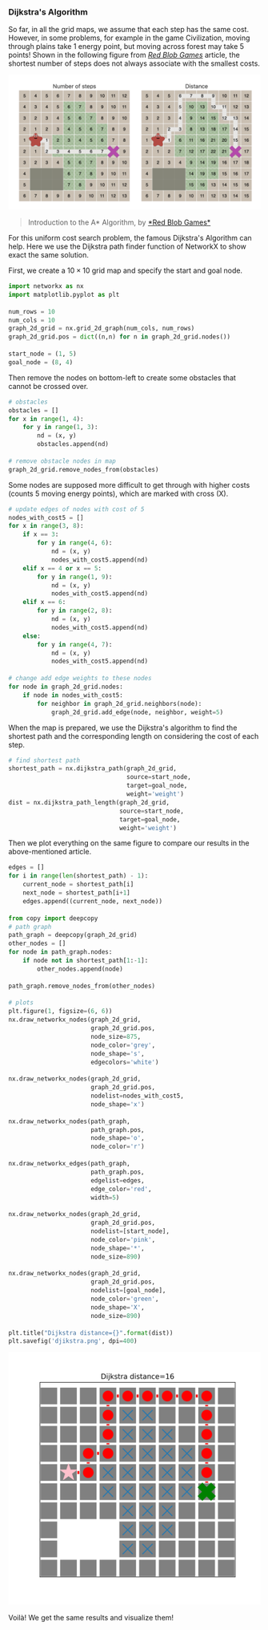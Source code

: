 ### Dijkstra's Algorithm

So far, in all the grid maps, we assume that each step has the same cost. However, in some problems, for example in the game Civilization, moving through plains take 1 energy point, but moving across forest may take 5 points! Shown in the following figure from [_Red Blob Games_](https://www.redblobgames.com/pathfinding/a-star/introduction.html#breadth-first-search) article, the shortest number of steps does not always associate with the smallest costs.

<img src='./dji.png'>

> Introduction to the A* Algorithm, by [*Red Blob Games\*](https://www.redblobgames.com/pathfinding/a-star/introduction.html#breadth-first-search)

For this uniform cost search problem, the famous Dijkstra's Algorithm can help. Here we use the Dijkstra path finder function of NetworkX to show exact the same solution.

First, we create a $10\times10$ grid map and specify the start and goal node.

```python
import networkx as nx
import matplotlib.pyplot as plt

num_rows = 10
num_cols = 10
graph_2d_grid = nx.grid_2d_graph(num_cols, num_rows)
graph_2d_grid.pos = dict((n,n) for n in graph_2d_grid.nodes())

start_node = (1, 5)
goal_node = (8, 4)
```

Then remove the nodes on bottom-left to create some obstacles that cannot be crossed over.

```python
# obstacles
obstacles = []
for x in range(1, 4):
    for y in range(1, 3):
        nd = (x, y)
        obstacles.append(nd)

# remove obstacle nodes in map
graph_2d_grid.remove_nodes_from(obstacles)
```

Some nodes are supposed more difficult to get through with higher costs (counts 5 moving energy points), which are marked with cross (X).

```python
# update edges of nodes with cost of 5
nodes_with_cost5 = []
for x in range(3, 8):
    if x == 3:
        for y in range(4, 6):
            nd = (x, y)
            nodes_with_cost5.append(nd)
    elif x == 4 or x == 5:
        for y in range(1, 9):
            nd = (x, y)
            nodes_with_cost5.append(nd)
    elif x == 6:
        for y in range(2, 8):
            nd = (x, y)
            nodes_with_cost5.append(nd)
    else:
        for y in range(4, 7):
            nd = (x, y)
            nodes_with_cost5.append(nd)

# change add edge weights to these nodes
for node in graph_2d_grid.nodes:
    if node in nodes_with_cost5:
        for neighbor in graph_2d_grid.neighbors(node):
            graph_2d_grid.add_edge(node, neighbor, weight=5)
```

When the map is prepared, we use the Dijkstra's algorithm to find the shortest path and the corresponding length on considering the cost of each step.

```python
# find shortest path
shortest_path = nx.dijkstra_path(graph_2d_grid,
                                 source=start_node,
                                 target=goal_node,
                                 weight='weight')
dist = nx.dijkstra_path_length(graph_2d_grid,
                               source=start_node,
                               target=goal_node,
                               weight='weight')
```

Then we plot everything on the same figure to compare our results in the above-mentioned article.

```python
edges = []
for i in range(len(shortest_path) - 1):
    current_node = shortest_path[i]
    next_node = shortest_path[i+1]
    edges.append((current_node, next_node))

from copy import deepcopy
# path graph
path_graph = deepcopy(graph_2d_grid)
other_nodes = []
for node in path_graph.nodes:
    if node not in shortest_path[1:-1]:
        other_nodes.append(node)

path_graph.remove_nodes_from(other_nodes)

# plots
plt.figure(1, figsize=(6, 6))
nx.draw_networkx_nodes(graph_2d_grid,
                       graph_2d_grid.pos,
                       node_size=875,
                       node_color='grey',
                       node_shape='s',
                       edgecolors='white')

nx.draw_networkx_nodes(graph_2d_grid,
                       graph_2d_grid.pos,
                       nodelist=nodes_with_cost5,
                       node_shape='x')

nx.draw_networkx_nodes(path_graph,
                       path_graph.pos,
                       node_shape='o',
                       node_color='r')

nx.draw_networkx_edges(path_graph,
                       path_graph.pos,
                       edgelist=edges,
                       edge_color='red',
                       width=5)

nx.draw_networkx_nodes(graph_2d_grid,
                       graph_2d_grid.pos,
                       nodelist=[start_node],
                       node_color='pink',
                       node_shape='*',
                       node_size=890)

nx.draw_networkx_nodes(graph_2d_grid,
                       graph_2d_grid.pos,
                       nodelist=[goal_node],
                       node_color='green',
                       node_shape='X',
                       node_size=890)

plt.title("Dijkstra distance={}".format(dist))
plt.savefig('djikstra.png', dpi=400)
```

<img src='djikstra.png'>

Voilà! We get the same results and visualize them!
